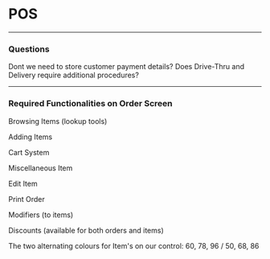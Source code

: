 # POS #


---


### Questions ####

Dont we need to store customer payment details?
Does Drive-Thru and Delivery require additional procedures?

---

### Required Functionalities on Order Screen ####

Browsing Items (lookup tools)

Adding Items

Cart System

Miscellaneous Item

Edit Item

Print Order

Modifiers (to items)

Discounts (available for both orders and items)


The two alternating colours for Item's on our control:
60, 78, 96 / 50, 68, 86
